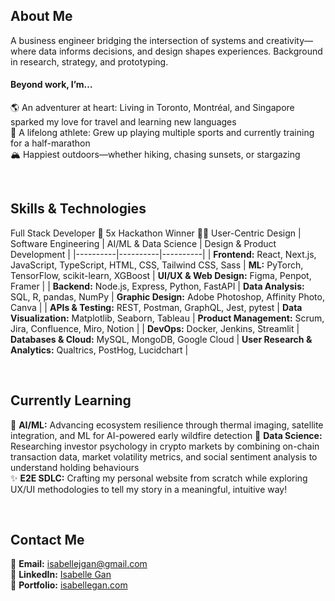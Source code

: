 ## About Me
A business engineer bridging the intersection of systems and creativity—where data informs decisions, and design shapes experiences. Background in research, strategy, and prototyping.

#### Beyond work, I’m…
🌎 An adventurer at heart: Living in Toronto, Montréal, and Singapore sparked my love for travel and learning new languages  
🙌 A lifelong athlete: Grew up playing multiple sports and currently training for a half-marathon  
🏔️ Happiest outdoors—whether hiking, chasing sunsets, or stargazing  

<br>

## Skills & Technologies
Full Stack Developer 🚀 5x Hackathon Winner 🧑‍💻 User-Centric Design
| Software Engineering | AI/ML & Data Science | Design & Product Development |
|----------|----------|----------|
| **Frontend:** React, Next.js, JavaScript, TypeScript, HTML, CSS, Tailwind CSS, Sass | **ML:** PyTorch, TensorFlow, scikit-learn, XGBoost | **UI/UX & Web Design:** Figma, Penpot, Framer | 
| **Backend:** Node.js, Express, Python, FastAPI | **Data Analysis:** SQL, R, pandas, NumPy | **Graphic Design:** Adobe Photoshop, Affinity Photo, Canva |
| **APIs & Testing:** REST, Postman, GraphQL, Jest, pytest | **Data Visualization:** Matplotlib, Seaborn, Tableau | **Product Management:** Scrum, Jira, Confluence, Miro, Notion |
| **DevOps:** Docker, Jenkins, Streamlit | **Databases & Cloud:** MySQL, MongoDB, Google Cloud | **User Research & Analytics:** Qualtrics, PostHog, Lucidchart |

<br>

## Currently Learning
🌲 **AI/ML:** Advancing ecosystem resilience through thermal imaging, satellite integration, and ML for AI-powered early wildfire detection
💸 **Data Science:** Researching investor psychology in crypto markets by combining on-chain transaction data, market volatility metrics, and social sentiment analysis to understand holding behaviours  
✨ **E2E SDLC:** Crafting my personal website from scratch while exploring UX/UI methodologies to tell my story in a meaningful, intuitive way!

<br>

## Contact Me
📧 **Email:** [isabellejgan@gmail.com](mailto:isabellejgan@gmail.com)  
💼 **LinkedIn:** [Isabelle Gan](https://www.linkedin.com/in/isabellegan)  
📁 **Portfolio:** [isabellegan.com](#)

<!--
**isabellegan/isabellegan** is a ✨ _special_ ✨ repository because its `README.md` (this file) appears on your GitHub profile.

Here are some ideas to get you started:

- 🔭 I’m currently working on ...
- 🌱 I’m currently learning ...
- 👯 I’m looking to collaborate on ...
- 🤔 I’m looking for help with ...
- 💬 Ask me about ...
- 📫 How to reach me: ...
- 😄 Pronouns: ...
- ⚡ Fun fact: ...
-->
